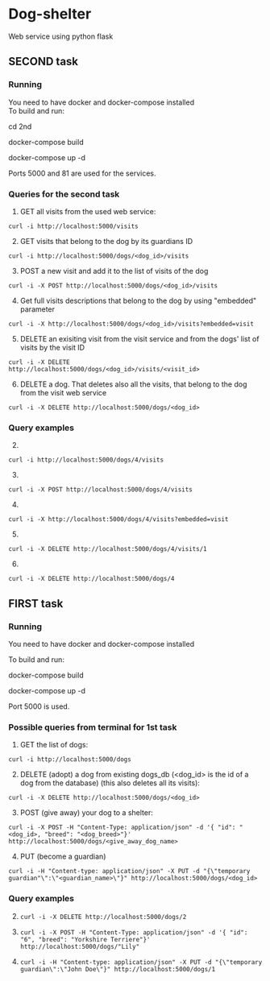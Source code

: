 # Dog-shelter
Web service using python flask


## SECOND task
### Running
You need to have docker and docker-compose installed  
To build and run:

cd 2nd  

docker-compose build  

docker-compose up -d  
  
Ports 5000 and 81 are used for the services.  

### Queries for the second task
1. GET all visits from the used web service:
```
curl -i http://localhost:5000/visits
```  
2. GET visits that belong to the dog by its guardians ID
```
curl -i http://localhost:5000/dogs/<dog_id>/visits
```  
3. POST a new visit and add it to the list of visits of the dog
```
curl -i -X POST http://localhost:5000/dogs/<dog_id>/visits
```
4. Get full visits descriptions that belong to the dog by using "embedded" parameter
```
curl -i -X http://localhost:5000/dogs/<dog_id>/visits?embedded=visit
``` 
5. DELETE an exisiting visit from the visit service and from the dogs' list of visits by the visit ID
```
curl -i -X DELETE http://localhost:5000/dogs/<dog_id>/visits/<visit_id>
```  
6. DELETE a dog. That deletes also all the visits, that belong to the dog from the visit web service
```
curl -i -X DELETE http://localhost:5000/dogs/<dog_id>
``` 

### Query examples

2. 
```
curl -i http://localhost:5000/dogs/4/visits
```  

3.
```
curl -i -X POST http://localhost:5000/dogs/4/visits
```

4.
```
curl -i -X http://localhost:5000/dogs/4/visits?embedded=visit
``` 

5.
```
curl -i -X DELETE http://localhost:5000/dogs/4/visits/1
```  

6. 
```
curl -i -X DELETE http://localhost:5000/dogs/4
```  

## FIRST task
### Running
You need to have docker and docker-compose installed

To build and run:

docker-compose build

docker-compose up -d

Port 5000 is used.

### Possible queries from terminal for 1st task

1. GET the list of dogs:
```
curl -i http://localhost:5000/dogs
```  
2. DELETE (adopt) a dog from existing dogs_db (<dog_id> is the id of a dog from the database) (this also deletes all its visits):
```
curl -i -X DELETE http://localhost:5000/dogs/<dog_id>
```  
3. POST (give away) your dog to a shelter:
```
curl -i -X POST -H "Content-Type: application/json" -d '{ "id": "<dog_id>, "breed": "<dog_breed>"}' http://localhost:5000/dogs/<give_away_dog_name>
```
4. PUT (become a guardian)
```
curl -i -H "Content-type: application/json" -X PUT -d "{\"temporary guardian"\":\"<guardian_name>\"}" http://localhost:5000/dogs/<dog_id>
```


### Query examples

2. ```curl -i -X DELETE http://localhost:5000/dogs/2```

3. ```curl -i -X POST -H "Content-Type: application/json" -d '{ "id": "6", "breed": "Yorkshire Terriere"}' http://localhost:5000/dogs/"Lily"```

4. ```curl -i -H "Content-type: application/json" -X PUT -d "{\"temporary guardian\":\"John Doe\"}" http://localhost:5000/dogs/1```
